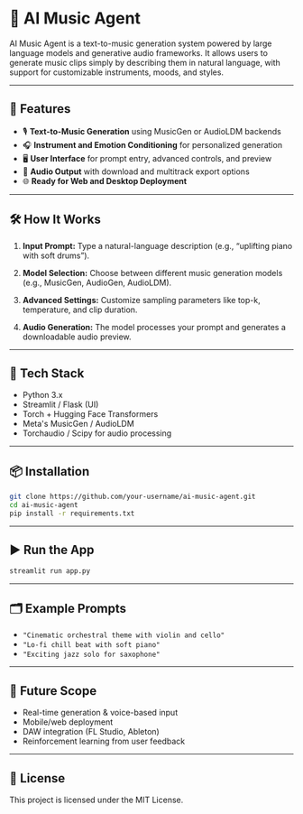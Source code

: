 
# 🎵 AI Music Agent

AI Music Agent is a text-to-music generation system powered by large language models and generative audio frameworks. It allows users to generate music clips simply by describing them in natural language, with support for customizable instruments, moods, and styles.

---

## 🚀 Features

* 🎙️ **Text-to-Music Generation** using MusicGen or AudioLDM backends
* 🎧 **Instrument and Emotion Conditioning** for personalized generation
* 🖥️ **User Interface** for prompt entry, advanced controls, and preview
* 📁 **Audio Output** with download and multitrack export options
* 🌐 **Ready for Web and Desktop Deployment**

---

## 🛠️ How It Works

1. **Input Prompt:**
   Type a natural-language description (e.g., “uplifting piano with soft drums”).

2. **Model Selection:**
   Choose between different music generation models (e.g., MusicGen, AudioGen, AudioLDM).

3. **Advanced Settings:**
   Customize sampling parameters like top-k, temperature, and clip duration.

4. **Audio Generation:**
   The model processes your prompt and generates a downloadable audio preview.

---

## 🧱 Tech Stack

* Python 3.x
* Streamlit / Flask (UI)
* Torch + Hugging Face Transformers
* Meta's MusicGen / AudioLDM
* Torchaudio / Scipy for audio processing

---

## 📦 Installation

```bash
git clone https://github.com/your-username/ai-music-agent.git
cd ai-music-agent
pip install -r requirements.txt
```

---

## ▶️ Run the App

```bash
streamlit run app.py
```

---

## 🗂 Example Prompts

* `"Cinematic orchestral theme with violin and cello"`
* `"Lo-fi chill beat with soft piano"`
* `"Exciting jazz solo for saxophone"`

---

## 📌 Future Scope

* Real-time generation & voice-based input
* Mobile/web deployment
* DAW integration (FL Studio, Ableton)
* Reinforcement learning from user feedback

---

## 📄 License

This project is licensed under the MIT License.


